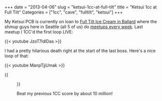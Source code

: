 +++
date = "2013-04-06"
slug = "ketsui-1cc-at-full-tilt"
title = "Ketsui 1cc at Full Tilt"
Categories = ["1cc", "cave", "fulltilt", "ketsui"]
+++

My Ketsui PCB is currently on loan to
[Full Tilt Ice Cream in Ballard](http://www.yelp.com/biz/full-tilt-ice-cream-seattle-5) where the
shmup guys here in Seattle (all 5 of us) do
[meetups every week](http://shmups.system11.org/viewtopic.php?f=8&t=41318). Last meetup I 1CC'd the
first loop LIVE:

{{< youtube JzoT7ldlDas  >}}

I had a pretty hilarious death right at the start of the last boss. Here's a nice loop of that:

{{< youtube ManpTjjUmak  >}}

{{<figure src="/images/Ketsui1CCFT.jpg" caption="Final score: 82,520,034">}}

Beat my previous 1CC score by about 10 million!
